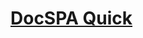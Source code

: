 <h1><a class="app-name-link" href="">DocSPA Quick</a></h1>

<md-search summary="SUMMARY"></md-search>

<md-toc class="collapsible" path="/" max-depth="2"></md-toc>
<md-toc class="collapsible" path="/features" max-depth="2"></md-toc>
